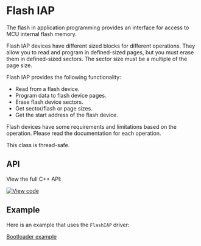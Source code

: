# Flash IAP

The flash in application programming provides an interface for access to MCU internal flash memory.

Flash IAP devices have different sized blocks for different operations. They allow you to read and program in defined-sized pages, but you must erase them in defined-sized sectors. The sector size must be a multiple of the page size.

Flash IAP provides the following functionality:

- Read from a flash device.
- Program data to flash device pages.
- Erase flash device sectors.
- Get sector/flash or page sizes.
- Get the start address of the flash device.

Flash devices have some requirements and limitations based on the operation. Please read the documentation for each operation.

This class is thread-safe.

## API

View the full C++ API:

[![View code](https://www.mbed.com/embed/?type=library)](https://docs.mbed.com/docs/mbed-os-api/en/mbed-os-5.4/api/classrtos_1_1Thread.html)

## Example 

Here is an example that uses the `FlashIAP` driver:

[Bootloader example](https://github.com/ARMmbed/mbed-os-example-bootloader)
